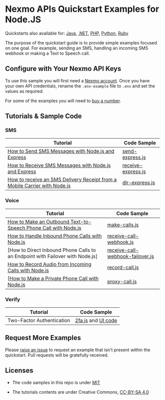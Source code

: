 # Nexmo APIs Quickstart Examples for Node.JS


Quickstarts also available for: [Java](https://github.com/nexmo-community/nexmo-java-quickstart), [.NET](https://github.com/nexmo-community/nexmo-dotnet-quickstart), [PHP](https://github.com/nexmo-community/nexmo-php-quickstart), [Python](https://github.com/nexmo-community/nexmo-python-quickstart), [Ruby](https://github.com/nexmo-community/nexmo-ruby-quickstart)

The purpose of the quickstart guide is to provide simple examples focused on one goal. For example, sending an SMS, handling an incoming SMS webhook or making a Text to Speech call.

## Configure with Your Nexmo API Keys

To use this sample you will first need a [Nexmo account](https://dashboard.nexmo.com/sign-up). Once you have your own API credentials, rename
the `.env-example` file to `.env` and set the values as required.

For some of the examples you will need to [buy a number](https://dashboard.nexmo.com/buy-numbers).

## Tutorials & Sample Code

### SMS

| Tutorial                                 | Code Sample                              |
| ---------------------------------------- | ---------------------------------------- |
| [How to Send SMS Messages with Node.js and Express](https://www.nexmo.com/blog/2016/10/19/how-to-send-sms-messages-with-node-js-and-express-dr/) | [send-express.js](sms/send-express.js)   |
| [How to Receive SMS Messages with Node.js and Express](https://www.nexmo.com/blog/2016/10/27/receive-sms-messages-node-js-express-dr/) | [receive-express.js](sms/receive-express.js) |
| [How to receive an SMS Delivery Receipt from a Mobile Carrier with Node.js](https://www.nexmo.com/blog/2016/11/23/getting-a-sms-delivery-receipt-from-a-mobile-carrier-with-node-js-dr/) | [dlr-express.js](sms/dlr-express.js)     |

### Voice

| Tutorial                                 | Code Sample                              |
| ---------------------------------------- | ---------------------------------------- |
| [How to Make an Outbound Text-to-Speech Phone Call with Node.js](https://www.nexmo.com/blog/2017/01/12/make-outbound-text-speech-phone-call-node-js-dr/) | [make-calls.js](voice/make-call.js)      |
| [How to Handle Inbound Phone Calls with Node.js](https://www.nexmo.com/blog/2017/01/26/handle-inbound-text-speech-phone-call-node-js-dr/) | [receive-call-webhook.js](voice/receive-call-webhook.js) |
| [How to Direct Inbound Phone Calls to an Endpoint with Failover with Node.js]| [receive-call-webhook-failover.js](voice/receive-call-webhook-failover.js) |
| [How to Record Audio from Incoming Calls with Node.js](https://www.nexmo.com/blog/2017/02/06/how-to-record-audio-from-phone-call-node-js-dr/) | [record-call.js](voice/record-call.js)   |
| [[How to Make a Private Phone Call with Node.js](https://www.nexmo.com/blog/2017/03/21/make-private-phone-call-node-js-dr/) | [proxy-call.js](https://github.com/nexmo-community/nexmo-node-quickstart/blob/master/voice/proxy-call.js) |

### Verify

| Tutorial                  | Code Sample                              |
| ------------------------- | ---------------------------------------- |
| Two-Factor Authentication | [2fa.js](https://github.com/nexmo-community/nexmo-node-quickstart/blob/master/verify/2fa.js) and [UI code](https://github.com/nexmo-community/nexmo-node-quickstart/tree/master/verify/views) |



## Request More Examples

Please [raise an issue](/../../issues/) to request an example that isn't present within the quickstart. Pull requests will be gratefully received.

## Licenses

- The code samples in this repo is under [MIT](LICENSE)

- The tutorials contents are under Creative Commons, [CC-BY-SA 4.0](https://creativecommons.org/licenses/by-sa/4.0/legalcode)

  ​
